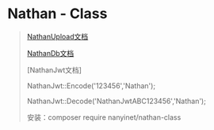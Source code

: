 Nathan - Class
===============
> [NathanUpload文档](https://github.com/NanYiNet/NathanUpload)
> 
> [NathanDb文档](https://github.com/NanYiNet/NathanDb)
> 
> [NathanJwt文档]
> 
> NathanJwt::Encode('123456','Nathan');
> 
> NathanJwt::Decode('NathanJwtABC123456','Nathan');
>
> 安装：composer require nanyinet/nathan-class
